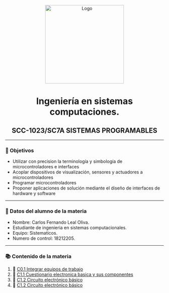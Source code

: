 <p align="center">
    <img alt="Logo" src="https://www.tijuana.tecnm.mx/wp-content/themes/tecnm/images/logo_TECT.png" width=250 height=250>
</p>


 <H1 align="center" > Ingeniería en sistemas computaciones.</H1>


 <H2 align="center" >SCC-1023/SC7A SISTEMAS PROGRAMABLES</H2>

---

### :pencil: Objetivos

+ Utilizar con precision la terminología y simbología de microcontroladores e interfaces
+ Acoplar dispositivos de visualización, sensores y actuadores a microcontroladores
+ Programar microcontroladores
+ Proponer aplicaciones de solución mediante el diseño de interfaces de hardware y software

---

### :necktie: Datos del alumno de la materia

* Nombre: Carlos Fernando Leal Oliva.
* Estudiante de ingenieria en sistemas computacionales. 
* Equipo: Sistematicos.
* Numero de control: 18212205.
---

### :books: Contenido de la materia​

1. :book: [C0.1 Integrar equipos de trabajo](https://github.com/FernandoOliva18212205/SistemasProgramables/blob/main/actividades/C0.1Integrar-equipos-de-trabajo.md)
2. :book: [C1.1 Cuestionario electronica basica y sus componentes](https://github.com/FernandoOliva18212205/SistemasProgramables/blob/main/actividades/C1.1_Cuestionario_electronica_basica_y_sus_componentes_Leal_Oliva.md)
3. :book: [C1.2 Circuito electrónico básico](https://github.com/FernandoOliva18212205/SistemasProgramables/blob/main/actividades/C1.2_Circuito_electr%C3%B3nico_b%C3%A1sico.md)
4. :book: [C1.2 Circuito electrónico básico](https://github.com/FernandoOliva18212205/SistemasProgramables/blob/main/actividades/C1.3_Circuito_electronico_divisor_de_tension.md)


